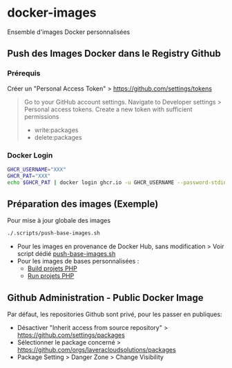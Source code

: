 # docker-images

Ensemble d'images Docker personnalisées

## Push des Images Docker dans le Registry Github

### Prérequis

Créer un "Personal Access Token" > https://github.com/settings/tokens

> Go to your GitHub account settings.
> Navigate to Developer settings > Personal access tokens.
> Create a new token with sufficient permissions
> * write:packages
> * delete:packages

### Docker Login

```bash
GHCR_USERNAME="XXX"
GHCR_PAT="XXX"
echo $GHCR_PAT | docker login ghcr.io -u GHCR_USERNAME --password-stdin
```

## Préparation des images (Exemple)

Pour mise à jour globale des images
```bash
./.scripts/push-base-images.sh
```

* Pour les images en provenance de Docker Hub, sans modification > Voir script dédié [push-base-images.sh](.scripts/push-base-images.sh)
* Pour les images de bases personnalisées :
    * [Build projets PHP](php-tools/README.md)
    * [Run projets PHP](php-runner/README.md)

## Github Administration - Public Docker Image

Par défaut, les repositories Github sont privé, pour les passer en publiques:

* Désactiver "Inherit access from source repository" > https://github.com/settings/packages
* Sélectionner le package concerné > https://github.com/orgs/laveracloudsolutions/packages
* Package Setting > Danger Zone > Change Visibility